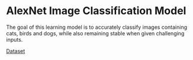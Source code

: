 # AlexNet Image Classification Model
The goal of this learning model is to accurately classify images containing cats, birds and dogs, while also remaining stable
when given challenging inputs.

<a target='/' href='https://www.kaggle.com/datasets/mahmoudnoor/high-resolution-catdogbird-image-dataset-13000'>Dataset</a>
